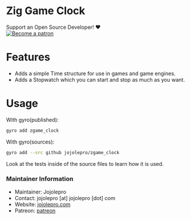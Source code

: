 # Zig Game Clock
Support an Open Source Developer! :hearts:  
[![Become a patron](https://c5.patreon.com/external/logo/become_a_patron_button.png)](https://www.patreon.com/jojolepro)

# Features

* Adds a simple Time structure for use in games and game engines.
* Adds a Stopwatch which you can start and stop as much as you want.

# Usage

With gyro(published):
```sh
gyro add zgame_clock
```

With gyro(sources):
```sh
gyro add --src github jojolepro/zgame_clock
```

Look at the tests inside of the source files to learn how it is used.

### Maintainer Information

* Maintainer: Jojolepro
* Contact: jojolepro [at] jojolepro [dot] com
* Website: [jojolepro.com](https://jojolepro.com)
* Patreon: [patreon](https://patreon.com/jojolepro)

